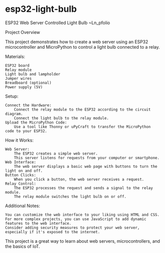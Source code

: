 # esp32-light-bulb
ESP32 Web Server Controlled Light Bulb               ~Ln_pfolio

Project Overview

This project demonstrates how to create a web server using an ESP32 microcontroller and MicroPython to control a light bulb connected to a relay.

Materials:

    ESP32 board
    Relay module
    Light bulb and lampholder
    Jumper wires
    Breadboard (optional)
    Power supply (5V)


Setup:

    Connect the Hardware:
        Connect the relay module to the ESP32 according to the circuit diagram.
        Connect the light bulb to the relay module.
    Upload the MicroPython Code:
        Use a tool like Thonny or uPyCraft to transfer the MicroPython code to your ESP32.

How it Works:

    Web Server:
        The ESP32 creates a simple web server.
        This server listens for requests from your computer or smartphone.
    Web Interface:
        The web server displays a basic web page with buttons to turn the light on and off.
    Button Clicks:
        When you click a button, the web server receives a request.
    Relay Control:
        The ESP32 processes the request and sends a signal to the relay module.
        The relay module switches the light bulb on or off.

Additional Notes:

    You can customize the web interface to your liking using HTML and CSS.
    For more complex projects, you can use JavaScript to add dynamic features to the web interface.
    Consider adding security measures to protect your web server, especially if it's exposed to the internet.

This project is a great way to learn about web servers, microcontrollers, and the basics of IoT.
